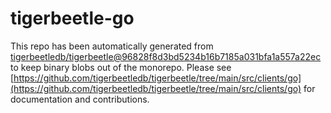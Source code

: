 # tigerbeetle-go
This repo has been automatically generated from [tigerbeetledb/tigerbeetle@96828f8d3bd5234b16b7185a031bfa1a557a22ec](https://github.com/tigerbeetledb/tigerbeetle/commit/96828f8d3bd5234b16b7185a031bfa1a557a22ec) to keep binary blobs out of the monorepo. Please see [https://github.com/tigerbeetledb/tigerbeetle/tree/main/src/clients/go](https://github.com/tigerbeetledb/tigerbeetle/tree/main/src/clients/go) for documentation and contributions.
